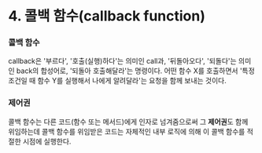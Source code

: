 # 4. 콜백 함수(callback function)

### 콜백 함수
callback은 '부르다', '호출(실행)하다'는 의미인 call과, '뒤돌아오다', '되돌다'는 의미인 back의 합성어로,
'되돌아 호출해달라'는 명령이다. 어떤 함수 X를 호출하면서 '특정 조건일 때 함수 Y를 실행해서 나에게 알려달라'는
요청을 함께 보내는 것이다.

### 제어권
콜백 함수는 다른 코드(함수 또는 메서드)에게 인자로 넘겨줌으로써 그 **제어권**도 함께 위임하는데
콜백 함수를 위임받은 코드는 자체적인 내부 로직에 의해 이 콜백 함수를 적절한 시점에 실행한다.